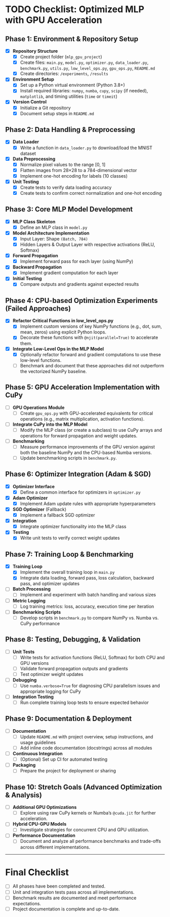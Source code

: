 # TODO Checklist: Optimized MLP with GPU Acceleration

## Phase 1: Environment & Repository Setup
- [X] **Repository Structure**
  - [X] Create project folder (`mlp_gpu_project`)
  - [X] Create files: `main.py`, `model.py`, `optimizer.py`, `data_loader.py`, `benchmark.py`, `utils.py`, `low_level_ops.py`, `gpu_ops.py`, `README.md`
  - [X] Create directories: `/experiments`, `/results`
- [X] **Environment Setup**
  - [X] Set up a Python virtual environment (Python 3.8+)
  - [X] Install required libraries: `numpy`, `numba`, `cupy`, `scipy` (if needed), `matplotlib`, and timing utilities (`time` or `timeit`)
- [X] **Version Control**
  - [X] Initialize a Git repository
  - [X] Document setup steps in `README.md`

## Phase 2: Data Handling & Preprocessing
- [X] **Data Loader**
  - [X] Write a function in `data_loader.py` to download/load the MNIST dataset
- [X] **Data Preprocessing**
  - [X] Normalize pixel values to the range [0, 1]
  - [X] Flatten images from 28×28 to a 784-dimensional vector
  - [X] Implement one-hot encoding for labels (10 classes)
- [X] **Unit Testing**
  - [X] Create tests to verify data loading accuracy
  - [X] Create tests to confirm correct normalization and one-hot encoding

## Phase 3: Core MLP Model Development
- [X] **MLP Class Skeleton**
  - [X] Define an MLP class in `model.py`
- [X] **Model Architecture Implementation**
  - [X] Input Layer: Shape `(Batch, 784)`
  - [X] Hidden Layers & Output Layer with respective activations (ReLU, Softmax)
- [X] **Forward Propagation**
  - [X] Implement forward pass for each layer (using NumPy)
- [X] **Backward Propagation**
  - [X] Implement gradient computation for each layer
- [X] **Initial Testing**
  - [X] Compare outputs and gradients against expected results

## Phase 4: CPU-based Optimization Experiments (Failed Approaches)
- [X] **Refactor Critical Functions in low_level_ops.py**
  - [X] Implement custom versions of key NumPy functions (e.g., dot, sum, mean, zeros) using explicit Python loops.
  - [X] Decorate these functions with `@njit(parallel=True)` to accelerate them.
- [X] **Integrate Low-Level Ops in the MLP Model**
  - [X] Optionally refactor forward and gradient computations to use these low-level functions.
  - [ ] Benchmark and document that these approaches did not outperform the vectorized NumPy baseline.

## Phase 5: GPU Acceleration Implementation with CuPy
- [ ] **GPU Operations Module**
  - [ ] Create `gpu_ops.py` with GPU-accelerated equivalents for critical operations (e.g., matrix multiplication, activation functions).
- [ ] **Integrate CuPy into the MLP Model**
  - [ ] Modify the MLP class (or create a subclass) to use CuPy arrays and operations for forward propagation and weight updates.
- [ ] **Benchmarking**
  - [ ] Measure performance improvements of the GPU version against both the baseline NumPy and the CPU-based Numba versions.
  - [ ] Update benchmarking scripts in `benchmark.py`.

## Phase 6: Optimizer Integration (Adam & SGD)
- [X] **Optimizer Interface**
  - [X] Define a common interface for optimizers in `optimizer.py`
- [X] **Adam Optimizer**
  - [X] Implement Adam update rules with appropriate hyperparameters
- [X] **SGD Optimizer** (Fallback)
  - [X] Implement a fallback SGD optimizer
- [X] **Integration**
  - [X] Integrate optimizer functionality into the MLP class
- [X] **Testing**
  - [X] Write unit tests to verify correct weight updates

## Phase 7: Training Loop & Benchmarking
- [X] **Training Loop**
  - [X] Implement the overall training loop in `main.py`
  - [X] Integrate data loading, forward pass, loss calculation, backward pass, and optimizer updates
- [ ] **Batch Processing**
  - [ ] Implement and experiment with batch handling and various sizes
- [ ] **Metric Logging**
  - [ ] Log training metrics: loss, accuracy, execution time per iteration
- [ ] **Benchmarking Scripts**
  - [ ] Develop scripts in `benchmark.py` to compare NumPy vs. Numba vs. CuPy performance

## Phase 8: Testing, Debugging, & Validation
- [ ] **Unit Tests**
  - [ ] Write tests for activation functions (ReLU, Softmax) for both CPU and GPU versions
  - [ ] Validate forward propagation outputs and gradients
  - [ ] Test optimizer weight updates
- [ ] **Debugging**
  - [ ] Use `numba.verbose=True` for diagnosing CPU parallelism issues and appropriate logging for CuPy
- [ ] **Integration Testing**
  - [ ] Run complete training loop tests to ensure expected behavior

## Phase 9: Documentation & Deployment
- [ ] **Documentation**
  - [ ] Update `README.md` with project overview, setup instructions, and usage guidelines
  - [ ] Add inline code documentation (docstrings) across all modules
- [ ] **Continuous Integration**
  - [ ] (Optional) Set up CI for automated testing
- [ ] **Packaging**
  - [ ] Prepare the project for deployment or sharing

## Phase 10: Stretch Goals (Advanced Optimization & Analysis)
- [ ] **Additional GPU Optimizations**
  - [ ] Explore using raw CuPy kernels or Numba’s `@cuda.jit` for further acceleration.
- [ ] **Hybrid CPU-GPU Models**
  - [ ] Investigate strategies for concurrent CPU and GPU utilization.
- [ ] **Performance Documentation**
  - [ ] Document and analyze all performance benchmarks and trade-offs across different implementations.

---

# Final Checklist
- [ ] All phases have been completed and tested.
- [ ] Unit and integration tests pass across all implementations.
- [ ] Benchmark results are documented and meet performance expectations.
- [ ] Project documentation is complete and up-to-date.
